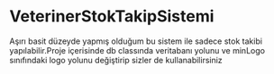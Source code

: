 # VeterinerStokTakipSistemi
Aşırı basit düzeyde yapmış  olduğum bu sistem ile sadece stok takibi yapılabilir.Proje içerisinde db classında veritabanı yolunu ve minLogo sınıfındaki logo yolunu değiştirip sizler de kullanabilirsiniz
